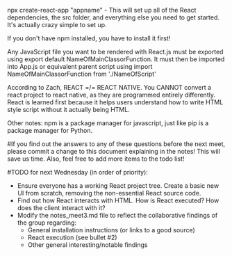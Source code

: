 npx create-react-app "appname" - This will set up all of the React dependencies, the src folder, and everything else you need to get started. It's actually crazy simple to set up.

If you don't have npm installed, you have to install it first!

Any JavaScript file you want to be rendered with React.js must be exported using export default NameOfMainClassorFunction.
It must then be imported into App.js or equivalent parent script using import NameOfMainClassorFunction from './NameOfScript'


According to Zach, REACT =/= REACT NATIVE. You CANNOT convert a react project to react native, as they are programmed entirely differently.
React is learned first because it helps users understand how to write HTML style script without it actually being HTML.

Other notes:
npm is a package manager for javascript, just like pip is a package manager for Python.


#If you find out the answers to any of these questions before the next meet, please commit a change to this document explaining in the notes! This will save us time.
Also, feel free to add more items to the todo list!

#TODO for next Wednesday (in order of priority):
* Ensure everyone has a working React project tree. Create a basic new UI from scratch, removing the non-essential React source code.
* Find out how React interacts with HTML. How is React executed? How does the client interact with it?
* Modify the notes_meet3.md file to reflect the collaborative findings of the group regarding:
  * General installation instructions (or links to a good source)
  * React execution (see bullet #2)
  * Other general interesting/notable findings
